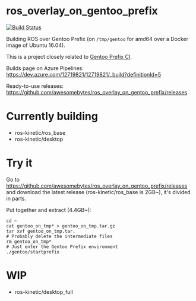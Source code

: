 # ros_overlay_on_gentoo_prefix
[![Build Status](https://dev.azure.com/12719821/12719821/_apis/build/status/awesomebytes.ros_overlay_on_gentoo_prefix)](https://dev.azure.com/12719821/12719821/_build/latest?definitionId=5)

Building ROS over Gentoo Prefix (on `/tmp/gentoo` for amd64 over a Docker image of Ubuntu 16.04).

This is a project closely related to [Gentoo Prefix CI](https://github.com/awesomebytes/gentoo_prefix_ci).

Builds page on Azure Pipelines: https://dev.azure.com/12719821/12719821/_build?definitionId=5

Ready-to-use releases: https://github.com/awesomebytes/ros_overlay_on_gentoo_prefix/releases

# Currently building

* ros-kinetic/ros_base
* ros-kinetic/desktop

# Try it

Go to https://github.com/awesomebytes/ros_overlay_on_gentoo_prefix/releases and download the latest release (ros-kinetic/ros_base is 2GB~), it's divided in parts.

Put together and extract (4.4GB~):
```
cd ~
cat gentoo_on_tmp* > gentoo_on_tmp.tar.gz
tar xvf gentoo_on_tmp.tar.
# Probably delete the intermediate files
rm gentoo_on_tmp*
# Just enter the Gentoo Prefix environment
./gentoo/startprefix
```

# WIP

* ros-kinetic/desktop_full
